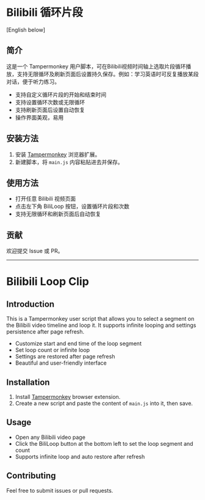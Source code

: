 # Bilibili 循环片段

[English below]

## 简介
这是一个 Tampermonkey 用户脚本，可在Bilibili视频时间轴上选取片段循环播放，支持无限循环及刷新页面后设置持久保存。例如：学习英语时可反复播放某段对话，便于听力练习。

- 支持自定义循环片段的开始和结束时间
- 支持设置循环次数或无限循环
- 支持刷新页面后设置自动恢复
- 操作界面美观，易用

## 安装方法
1. 安装 [Tampermonkey](https://www.tampermonkey.net/) 浏览器扩展。
2. 新建脚本，将 `main.js` 内容粘贴进去并保存。

## 使用方法
- 打开任意 Bilibili 视频页面
- 点击左下角 BiliLoop 按钮，设置循环片段和次数
- 支持无限循环和刷新页面后自动恢复

## 贡献
欢迎提交 Issue 或 PR。

---

# Bilibili Loop Clip

## Introduction
This is a Tampermonkey user script that allows you to select a segment on the Bilibili video timeline and loop it. It supports infinite looping and settings persistence after page refresh.

- Customize start and end time of the loop segment
- Set loop count or infinite loop
- Settings are restored after page refresh
- Beautiful and user-friendly interface

## Installation
1. Install [Tampermonkey](https://www.tampermonkey.net/) browser extension.
2. Create a new script and paste the content of `main.js` into it, then save.

## Usage
- Open any Bilibili video page
- Click the BiliLoop button at the bottom left to set the loop segment and count
- Supports infinite loop and auto restore after refresh

## Contributing
Feel free to submit issues or pull requests.
